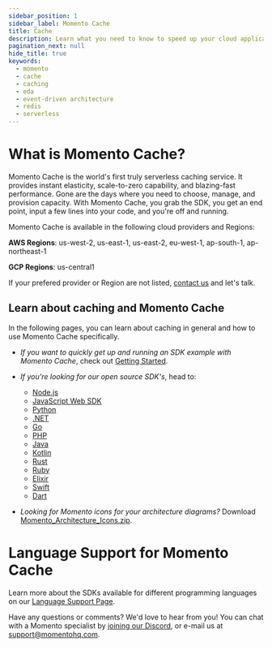 ```yaml
---
sidebar_position: 1
sidebar_label: Momento Cache
title: Cache
description: Learn what you need to know to speed up your cloud application with the world's first serverless cache.
pagination_next: null
hide_title: true
keywords:
  - momento
  - cache
  - caching
  - eda
  - event-driven architecture
  - redis
  - serverless
---
```


# What is Momento Cache?

Momento Cache is the world's first truly serverless caching service. It provides instant elasticity, scale-to-zero capability, and blazing-fast performance. Gone are the days where you need to choose, manage, and provision capacity. With Momento Cache, you grab the SDK, you get an end point, input a few lines into your code, and you're off and running.

Momento Cache is available in the following cloud providers and Regions:

**AWS Regions**: us-west-2, us-east-1, us-east-2, eu-west-1, ap-south-1, ap-northeast-1

**GCP Regions**: us-central1

If your prefered provider or Region are not listed, [contact us](mailto:support@momentohq.com) and let's talk.

## Learn about caching and Momento Cache
In the following pages, you can learn about caching in general and how to use Momento Cache specifically.

- _If you want to quickly get up and running an SDK example with Momento Cache_, check out [Getting Started](./getting-started.md).

- _If you're looking for our open source SDK's_, head to:
  - [Node.js](./sdks/nodejs)
  - [JavaScript Web SDK](./sdks/web)
  - [Python](./sdks/python)
  - [.NET](./sdks/dotnet)
  - [Go](./sdks/go)
  - [PHP](./sdks/php)
  - [Java](./sdks/java)
  - [Kotlin](./sdks/kotlin)
  - [Rust](./sdks/rust)
  - [Ruby](./sdks/ruby)
  - [Elixir](./sdks/elixir)
  - [Swift](./sdks/swift)
  - [Dart](./sdks/dart)

- _Looking for Momento icons for your architecture diagrams?_ Download [Momento_Architecture_Icons.zip](@site/static/img/icons/Momento_Architecture_Icons.zip).

# Language Support for Momento Cache
Learn more about the SDKs available for different programming languages on our [Language Support Page](./develop/language-support/language-support.md).

Have any questions or comments? We'd love to hear from you! You can chat with a Momento specialist by
[joining our Discord](https://discord.com/invite/3HkAKjUZGq), or e-mail us at [support@momentohq.com](mailto:support@momentohq.com).
